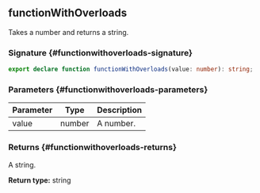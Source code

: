 ## functionWithOverloads

Takes a number and returns a string.

### Signature {#functionwithoverloads-signature}

```typescript
export declare function functionWithOverloads(value: number): string;
```

### Parameters {#functionwithoverloads-parameters}

| Parameter | Type | Description |
| --- | --- | --- |
| value | number | A number. |

### Returns {#functionwithoverloads-returns}

A string.

**Return type:** string
